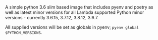 A simple python 3.6 slim based image that includes pyenv and poetry as well as latest minor versions for all Lambda supported Python minor versions - currently 3.6.15, 3.7.12, 3.8.12, 3.9.7.

All supplied versions will be set as globals in pyenv; `pyenv global $PYTHON_VERSIONS`.
